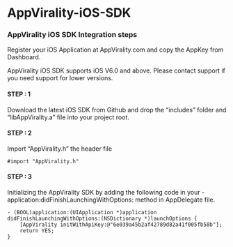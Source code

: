 # AppVirality-iOS-SDK

### AppVirality iOS SDK Integration steps

Register your iOS Application at AppVirality.com and copy the AppKey from Dashboard.

AppVirality iOS SDK supports iOS V6.0 and above.  Please contact support if you need support for lower versions.

#### STEP : 1

Download the latest iOS SDK from Github and drop the “includes” folder and “libAppVirality.a” file into your project root. 

#### STEP : 2

Import “AppVirality.h” the header file

```objc
#import "AppVirality.h"
```
#### STEP : 3

Initializing the AppVirality SDK by adding the following code in your -application:didFinishLaunchingWithOptions: method in AppDelegate file.

```objc
- (BOOL)application:(UIApplication *)application didFinishLaunchingWithOptions:(NSDictionary *)launchOptions {
    [AppVirality initWithApiKey:@"6e039a45b2af42789d82a41f005fb58b"];
    return YES;
}
```

